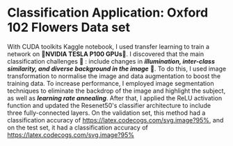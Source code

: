 # Classification Application: Oxford 102 Flowers Data set 

With CUDA toolkits Kaggle notebook, I used transfer learning to train a network on 🚀**NVIDIA TESLA P100 GPUs**🚀. I discovered that the main classification challenges 🧐 : include changes in **_illumination, inter-class similarity, and diverse background in the image_** 🧐. To do this, I used image transformation to normalise the image and data augmentation to boost the training data. To increase performance, I employed image segmentation techniques to eliminate the backdrop of the image and highlight the subject, as well as **_learning rate annealing_**. After that, I applied the ReLU activation function and updated the Resenet50's classifier architecture to include three fully-connected layers. On the validation set, this method had a classification accuracy of https://latex.codecogs.com/svg.image?95%, and on the test set, it had a classification accuracy of https://latex.codecogs.com/svg.image?95%
